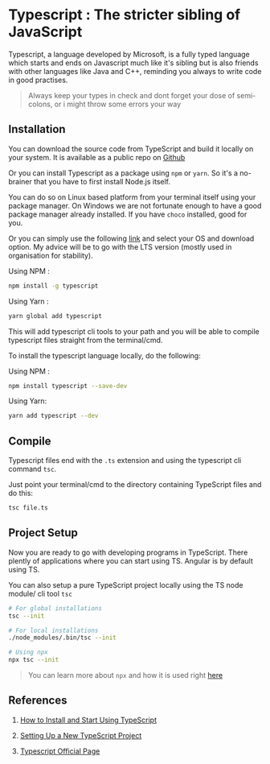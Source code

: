 # Typescript : The stricter sibling of JavaScript

Typescript, a language developed by Microsoft, is a fully typed language which starts and ends on Javascript much like it's sibling but is also friends with other languages like Java and C++, reminding you always to write code in good practises.

> Always keep your types in check and dont forget your dose of semi-colons, or i might throw some errors your way

## Installation

You can download the source code from TypeScript and build it locally on your system. It is available as a public repo on [Github](https://github.com/Microsoft/TypeScript)

Or you can install Typescript as a package using `npm` or `yarn`. So it's a no-brainer that you have to first install Node.js itself.

You can do so on Linux based platform from your terminal itself using your package manager. On Windows we are not fortunate enough to have a good package manager already installed. If you have `choco` installed, good for you.

Or you can simply use the following [link](https://nodejs.org/en/download/) and select your OS and download option. My advice will be to go with the LTS version (mostly used in organisation for stability).

Using NPM :

```bash
npm install -g typescript
```

Using Yarn :

```bash
yarn global add typescript
```

This will add typescript cli tools to your path and you will be able to compile typescript files straight from the terminal/cmd.

To install the typescript language locally, do the following:

Using NPM :

```bash
npm install typescript --save-dev
```

Using Yarn:

```bash
yarn add typescript --dev
```

## Compile

Typescript files end with the `.ts` extension and using the typescript cli command `tsc`.

Just point your terminal/cmd to the directory containing TypeScript files and do this:

```bash
tsc file.ts
```

## Project Setup

Now you are ready to go with developing programs in TypeScript. There plently of applications where you can start using TS. Angular is by default using TS.

You can also setup a pure TypeScript project locally using the TS node module/ cli tool `tsc`

```bash
# For global installations
tsc --init

# For local installations
./node_modules/.bin/tsc --init

# Using npx
npx tsc --init
```

> You can learn more about `npx` and how it is used right [here]()

## References

1. [How to Install and Start Using TypeScript](https://www.freecodecamp.org/news/how-to-install-and-begin-using-typescript/)

2. [Setting Up a New TypeScript Project
   ](https://alligator.io/typescript/new-project/)

3. [Typescript Official Page](https://www.typescriptlang.org)
